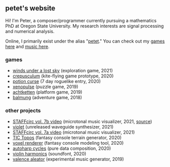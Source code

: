 ---
---

## petet's website

Hi!  I'm Peter, a composer/programmer currently pursuing a mathematics PhD at Oregon State University.
My research interests are signal processing and numerical analysis.

Online, I primarily exist under the alias "[petet](https://twitter.com/retropetet "twitter")."
You can check out my [games here](https://petet.itch.io "itch.io") and [music here](https://soundcloud.com/symphonynth "soundcloud").

### games
* [winds under a lost sky](https://petet.itch.io/winds-under-a-lost-sky) (exploration game, 2021)
* [crepusculum](petet.itch.io/crepusculum) (kite-flying game prototype, 2020)
* [potion curse](petet.itch.io/potion-curse) (7 day roguelike entry, 2020)
* [xenopulse](https://xandrakeart.itch.io/xenopulse) (puzzle game, 2019)
* [achtketten](petet.itch.io/achtketten) (platform game, 2019)
* [balmung](https://petet.itch.io/balmung) (adventure game, 2018)

### other projects
* [STAFFcirc vol. 7b video](https://www.youtube.com/watch?v=tl0aWEt5nA0) (microtonal music visualizer, 2021, [source](https://github.com/petercowal/luna-visualizer))
* [violet](https://twitter.com/retropetet/status/1350896880851447809) (unreleased waveguide synthesizer, 2021)
* [STAFFcirc vol. 7a video](https://www.youtube.com/watch?v=bsiOMc4aV-8) (microtonal music visualizer, 2021)
* [TIC Topos](https://petet.itch.io/tic-topos) (fantasy console terrain generator, 2020)
* [voxel renderer](https://tic80.com/play?cart=1229) (fantasy console modeling tool, 2020)
* [autoharp cycles](https://battleofthebits.org/arena/Entry/Autoharp+Cycles/33794/) (pure data composition, 2020)
* [violin harmonics](https://github.com/petercowal/violin-soundfonts) (soundfont, 2020)
* [valence aleator](https://petet.itch.io/valence-aleator) (experimental music generator, 2019)


